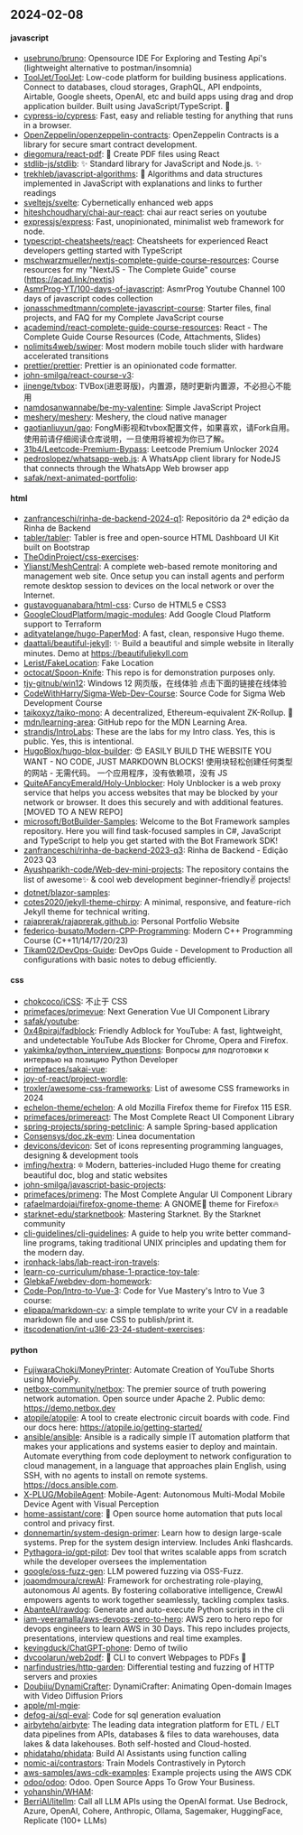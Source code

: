 ## 2024-02-08

#### javascript
* [usebruno/bruno](https://github.com/usebruno/bruno): Opensource IDE For Exploring and Testing Api's (lightweight alternative to postman/insomnia)
* [ToolJet/ToolJet](https://github.com/ToolJet/ToolJet): Low-code platform for building business applications. Connect to databases, cloud storages, GraphQL, API endpoints, Airtable, Google sheets, OpenAI, etc and build apps using drag and drop application builder. Built using JavaScript/TypeScript. 🚀
* [cypress-io/cypress](https://github.com/cypress-io/cypress): Fast, easy and reliable testing for anything that runs in a browser.
* [OpenZeppelin/openzeppelin-contracts](https://github.com/OpenZeppelin/openzeppelin-contracts): OpenZeppelin Contracts is a library for secure smart contract development.
* [diegomura/react-pdf](https://github.com/diegomura/react-pdf): 📄 Create PDF files using React
* [stdlib-js/stdlib](https://github.com/stdlib-js/stdlib): ✨ Standard library for JavaScript and Node.js. ✨
* [trekhleb/javascript-algorithms](https://github.com/trekhleb/javascript-algorithms): 📝 Algorithms and data structures implemented in JavaScript with explanations and links to further readings
* [sveltejs/svelte](https://github.com/sveltejs/svelte): Cybernetically enhanced web apps
* [hiteshchoudhary/chai-aur-react](https://github.com/hiteshchoudhary/chai-aur-react): chai aur react series on youtube
* [expressjs/express](https://github.com/expressjs/express): Fast, unopinionated, minimalist web framework for node.
* [typescript-cheatsheets/react](https://github.com/typescript-cheatsheets/react): Cheatsheets for experienced React developers getting started with TypeScript
* [mschwarzmueller/nextjs-complete-guide-course-resources](https://github.com/mschwarzmueller/nextjs-complete-guide-course-resources): Course resources for my "NextJS - The Complete Guide" course (https://acad.link/nextjs)
* [AsmrProg-YT/100-days-of-javascript](https://github.com/AsmrProg-YT/100-days-of-javascript): AsmrProg Youtube Channel 100 days of javascript codes collection
* [jonasschmedtmann/complete-javascript-course](https://github.com/jonasschmedtmann/complete-javascript-course): Starter files, final projects, and FAQ for my Complete JavaScript course
* [academind/react-complete-guide-course-resources](https://github.com/academind/react-complete-guide-course-resources): React - The Complete Guide Course Resources (Code, Attachments, Slides)
* [nolimits4web/swiper](https://github.com/nolimits4web/swiper): Most modern mobile touch slider with hardware accelerated transitions
* [prettier/prettier](https://github.com/prettier/prettier): Prettier is an opinionated code formatter.
* [john-smilga/react-course-v3](https://github.com/john-smilga/react-course-v3): 
* [jinenge/tvbox](https://github.com/jinenge/tvbox): TVBox(进恩哥版)，内置源，随时更新内置源，不必担心不能用
* [namdosanwannabe/be-my-valentine](https://github.com/namdosanwannabe/be-my-valentine): Simple JavaScript Project
* [meshery/meshery](https://github.com/meshery/meshery): Meshery, the cloud native manager
* [gaotianliuyun/gao](https://github.com/gaotianliuyun/gao): FongMi影视和tvbox配置文件，如果喜欢，请Fork自用。使用前请仔细阅读仓库说明，一旦使用将被视为你已了解。
* [31b4/Leetcode-Premium-Bypass](https://github.com/31b4/Leetcode-Premium-Bypass): Leetcode Premium Unlocker 2024
* [pedroslopez/whatsapp-web.js](https://github.com/pedroslopez/whatsapp-web.js): A WhatsApp client library for NodeJS that connects through the WhatsApp Web browser app
* [safak/next-animated-portfolio](https://github.com/safak/next-animated-portfolio): 

#### html
* [zanfranceschi/rinha-de-backend-2024-q1](https://github.com/zanfranceschi/rinha-de-backend-2024-q1): Repositório da 2ª edição da Rinha de Backend
* [tabler/tabler](https://github.com/tabler/tabler): Tabler is free and open-source HTML Dashboard UI Kit built on Bootstrap
* [TheOdinProject/css-exercises](https://github.com/TheOdinProject/css-exercises): 
* [Ylianst/MeshCentral](https://github.com/Ylianst/MeshCentral): A complete web-based remote monitoring and management web site. Once setup you can install agents and perform remote desktop session to devices on the local network or over the Internet.
* [gustavoguanabara/html-css](https://github.com/gustavoguanabara/html-css): Curso de HTML5 e CSS3
* [GoogleCloudPlatform/magic-modules](https://github.com/GoogleCloudPlatform/magic-modules): Add Google Cloud Platform support to Terraform
* [adityatelange/hugo-PaperMod](https://github.com/adityatelange/hugo-PaperMod): A fast, clean, responsive Hugo theme.
* [daattali/beautiful-jekyll](https://github.com/daattali/beautiful-jekyll): ✨ Build a beautiful and simple website in literally minutes. Demo at https://beautifuljekyll.com
* [Lerist/FakeLocation](https://github.com/Lerist/FakeLocation): Fake Location
* [octocat/Spoon-Knife](https://github.com/octocat/Spoon-Knife): This repo is for demonstration purposes only.
* [tjy-gitnub/win12](https://github.com/tjy-gitnub/win12): Windows 12 网页版，在线体验 点击下面的链接在线体验
* [CodeWithHarry/Sigma-Web-Dev-Course](https://github.com/CodeWithHarry/Sigma-Web-Dev-Course): Source Code for Sigma Web Development Course
* [taikoxyz/taiko-mono](https://github.com/taikoxyz/taiko-mono): A decentralized, Ethereum-equivalent ZK-Rollup. 🥁
* [mdn/learning-area](https://github.com/mdn/learning-area): GitHub repo for the MDN Learning Area.
* [strandjs/IntroLabs](https://github.com/strandjs/IntroLabs): These are the labs for my Intro class. Yes, this is public. Yes, this is intentional.
* [HugoBlox/hugo-blox-builder](https://github.com/HugoBlox/hugo-blox-builder): 😍 EASILY BUILD THE WEBSITE YOU WANT - NO CODE, JUST MARKDOWN BLOCKS! 使用块轻松创建任何类型的网站 - 无需代码。 一个应用程序，没有依赖项，没有 JS
* [QuiteAFancyEmerald/Holy-Unblocker](https://github.com/QuiteAFancyEmerald/Holy-Unblocker): Holy Unblocker is a web proxy service that helps you access websites that may be blocked by your network or browser. It does this securely and with additional features. [MOVED TO A NEW REPO]
* [microsoft/BotBuilder-Samples](https://github.com/microsoft/BotBuilder-Samples): Welcome to the Bot Framework samples repository. Here you will find task-focused samples in C#, JavaScript and TypeScript to help you get started with the Bot Framework SDK!
* [zanfranceschi/rinha-de-backend-2023-q3](https://github.com/zanfranceschi/rinha-de-backend-2023-q3): Rinha de Backend - Edição 2023 Q3
* [Ayushparikh-code/Web-dev-mini-projects](https://github.com/Ayushparikh-code/Web-dev-mini-projects): The repository contains the list of awesome✨ & cool web development beginner-friendly✌️ projects!
* [dotnet/blazor-samples](https://github.com/dotnet/blazor-samples): 
* [cotes2020/jekyll-theme-chirpy](https://github.com/cotes2020/jekyll-theme-chirpy): A minimal, responsive, and feature-rich Jekyll theme for technical writing.
* [rajaprerak/rajaprerak.github.io](https://github.com/rajaprerak/rajaprerak.github.io): Personal Portfolio Website
* [federico-busato/Modern-CPP-Programming](https://github.com/federico-busato/Modern-CPP-Programming): Modern C++ Programming Course (C++11/14/17/20/23)
* [Tikam02/DevOps-Guide](https://github.com/Tikam02/DevOps-Guide): DevOps Guide - Development to Production all configurations with basic notes to debug efficiently.

#### css
* [chokcoco/iCSS](https://github.com/chokcoco/iCSS): 不止于 CSS
* [primefaces/primevue](https://github.com/primefaces/primevue): Next Generation Vue UI Component Library
* [safak/youtube](https://github.com/safak/youtube): 
* [0x48piraj/fadblock](https://github.com/0x48piraj/fadblock): Friendly Adblock for YouTube: A fast, lightweight, and undetectable YouTube Ads Blocker for Chrome, Opera and Firefox.
* [yakimka/python_interview_questions](https://github.com/yakimka/python_interview_questions): Вопросы для подготовки к интервью на позицию Python Developer
* [primefaces/sakai-vue](https://github.com/primefaces/sakai-vue): 
* [joy-of-react/project-wordle](https://github.com/joy-of-react/project-wordle): 
* [troxler/awesome-css-frameworks](https://github.com/troxler/awesome-css-frameworks): List of awesome CSS frameworks in 2024
* [echelon-theme/echelon](https://github.com/echelon-theme/echelon): A old Mozilla Firefox theme for Firefox 115 ESR.
* [primefaces/primereact](https://github.com/primefaces/primereact): The Most Complete React UI Component Library
* [spring-projects/spring-petclinic](https://github.com/spring-projects/spring-petclinic): A sample Spring-based application
* [Consensys/doc.zk-evm](https://github.com/Consensys/doc.zk-evm): Linea documentation
* [devicons/devicon](https://github.com/devicons/devicon): Set of icons representing programming languages, designing & development tools
* [imfing/hextra](https://github.com/imfing/hextra): 🔯 Modern, batteries-included Hugo theme for creating beautiful doc, blog and static websites
* [john-smilga/javascript-basic-projects](https://github.com/john-smilga/javascript-basic-projects): 
* [primefaces/primeng](https://github.com/primefaces/primeng): The Most Complete Angular UI Component Library
* [rafaelmardojai/firefox-gnome-theme](https://github.com/rafaelmardojai/firefox-gnome-theme): A GNOME👣 theme for Firefox🔥
* [starknet-edu/starknetbook](https://github.com/starknet-edu/starknetbook): Mastering Starknet. By the Starknet community
* [cli-guidelines/cli-guidelines](https://github.com/cli-guidelines/cli-guidelines): A guide to help you write better command-line programs, taking traditional UNIX principles and updating them for the modern day.
* [ironhack-labs/lab-react-iron-travels](https://github.com/ironhack-labs/lab-react-iron-travels): 
* [learn-co-curriculum/phase-1-practice-toy-tale](https://github.com/learn-co-curriculum/phase-1-practice-toy-tale): 
* [GlebkaF/webdev-dom-homework](https://github.com/GlebkaF/webdev-dom-homework): 
* [Code-Pop/Intro-to-Vue-3](https://github.com/Code-Pop/Intro-to-Vue-3): Code for Vue Mastery's Intro to Vue 3 course:
* [elipapa/markdown-cv](https://github.com/elipapa/markdown-cv): a simple template to write your CV in a readable markdown file and use CSS to publish/print it.
* [itscodenation/int-u3l6-23-24-student-exercises](https://github.com/itscodenation/int-u3l6-23-24-student-exercises): 

#### python
* [FujiwaraChoki/MoneyPrinter](https://github.com/FujiwaraChoki/MoneyPrinter): Automate Creation of YouTube Shorts using MoviePy.
* [netbox-community/netbox](https://github.com/netbox-community/netbox): The premier source of truth powering network automation. Open source under Apache 2. Public demo: https://demo.netbox.dev
* [atopile/atopile](https://github.com/atopile/atopile): A tool to create electronic circuit boards with code. Find our docs here: https://atopile.io/getting-started/
* [ansible/ansible](https://github.com/ansible/ansible): Ansible is a radically simple IT automation platform that makes your applications and systems easier to deploy and maintain. Automate everything from code deployment to network configuration to cloud management, in a language that approaches plain English, using SSH, with no agents to install on remote systems. https://docs.ansible.com.
* [X-PLUG/MobileAgent](https://github.com/X-PLUG/MobileAgent): Mobile-Agent: Autonomous Multi-Modal Mobile Device Agent with Visual Perception
* [home-assistant/core](https://github.com/home-assistant/core): 🏡 Open source home automation that puts local control and privacy first.
* [donnemartin/system-design-primer](https://github.com/donnemartin/system-design-primer): Learn how to design large-scale systems. Prep for the system design interview. Includes Anki flashcards.
* [Pythagora-io/gpt-pilot](https://github.com/Pythagora-io/gpt-pilot): Dev tool that writes scalable apps from scratch while the developer oversees the implementation
* [google/oss-fuzz-gen](https://github.com/google/oss-fuzz-gen): LLM powered fuzzing via OSS-Fuzz.
* [joaomdmoura/crewAI](https://github.com/joaomdmoura/crewAI): Framework for orchestrating role-playing, autonomous AI agents. By fostering collaborative intelligence, CrewAI empowers agents to work together seamlessly, tackling complex tasks.
* [AbanteAI/rawdog](https://github.com/AbanteAI/rawdog): Generate and auto-execute Python scripts in the cli
* [iam-veeramalla/aws-devops-zero-to-hero](https://github.com/iam-veeramalla/aws-devops-zero-to-hero): AWS zero to hero repo for devops engineers to learn AWS in 30 Days. This repo includes projects, presentations, interview questions and real time examples.
* [kevingduck/ChatGPT-phone](https://github.com/kevingduck/ChatGPT-phone): Demo of twilio
* [dvcoolarun/web2pdf](https://github.com/dvcoolarun/web2pdf): 🔄 CLI to convert Webpages to PDFs 🚀
* [narfindustries/http-garden](https://github.com/narfindustries/http-garden): Differential testing and fuzzing of HTTP servers and proxies
* [Doubiiu/DynamiCrafter](https://github.com/Doubiiu/DynamiCrafter): DynamiCrafter: Animating Open-domain Images with Video Diffusion Priors
* [apple/ml-mgie](https://github.com/apple/ml-mgie): 
* [defog-ai/sql-eval](https://github.com/defog-ai/sql-eval): Code for sql generation evaluation
* [airbytehq/airbyte](https://github.com/airbytehq/airbyte): The leading data integration platform for ETL / ELT data pipelines from APIs, databases & files to data warehouses, data lakes & data lakehouses. Both self-hosted and Cloud-hosted.
* [phidatahq/phidata](https://github.com/phidatahq/phidata): Build AI Assistants using function calling
* [nomic-ai/contrastors](https://github.com/nomic-ai/contrastors): Train Models Contrastively in Pytorch
* [aws-samples/aws-cdk-examples](https://github.com/aws-samples/aws-cdk-examples): Example projects using the AWS CDK
* [odoo/odoo](https://github.com/odoo/odoo): Odoo. Open Source Apps To Grow Your Business.
* [yohanshin/WHAM](https://github.com/yohanshin/WHAM): 
* [BerriAI/litellm](https://github.com/BerriAI/litellm): Call all LLM APIs using the OpenAI format. Use Bedrock, Azure, OpenAI, Cohere, Anthropic, Ollama, Sagemaker, HuggingFace, Replicate (100+ LLMs)
